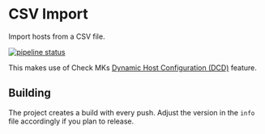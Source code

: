 # CSV Import

Import hosts from a CSV file.

[![pipeline status](https://codehub.sva.de/niko.wenselowski/check_mk-csv-connector/badges/master/pipeline.svg)](https://codehub.sva.de/niko.wenselowski/check_mk-csv-connector/-/commits/master)

This makes use of Check MKs [Dynamic Host Configuration (DCD)](https://docs.checkmk.com/latest/de/dcd.html) feature.

## Building

The project creates a build with every push.
Adjust the version in the `info` file accordingly if you plan to release.
